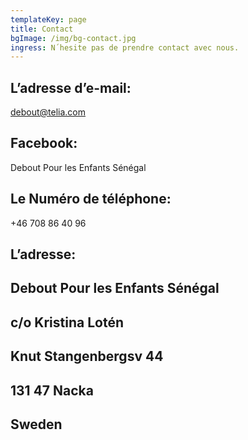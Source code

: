 ```yaml
---
templateKey: page
title: Contact
bgImage: /img/bg-contact.jpg
ingress: N´hesite pas de prendre contact avec nous.
---
```

## L’adresse d’e-mail:
 debout@telia.com

## Facebook:
 Debout Pour les Enfants Sénégal

## Le Numéro de téléphone:
 +46 708 86 40 96

## L’adresse:

## Debout Pour les Enfants Sénégal 

## c/o Kristina Lotén

## Knut Stangenbergsv 44

## 131 47 Nacka

## Sweden

